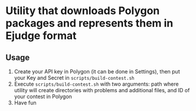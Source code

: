 # Utility that downloads Polygon packages and represents them in Ejudge format

## Usage
1. Create your API key in Polygon (it can be done in Settings), then put your Key and Secret in `scripts/build-contest.sh`
2. Execute `scripts/build-contest.sh` with two arguments: path where utility will create directories with problems and additional files, and ID of your contest in Polygon
3. Have fun
